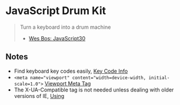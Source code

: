 # JavaScript Drum Kit

> Turn a keyboard into a drum machine
> - [Wes Bos: JavaScript30](https://javascript30.com/)







## Notes

- Find keyboard key codes easily,  [Key Code Info](http://keycode.info/)
- `<meta name="viewport" content="width=device-width, initial-scale=1.0">`
[Viewport Meta Tag](https://www.w3schools.com/css/css_rwd_viewport.asp)
- The X-UA-Compatible tag is not needed unless dealing with older versions of IE, [Using <meta http-equiv="X-UA-Compatible" content="ie=edge">](https://stackoverflow.com/questions/6771258/what-does-meta-http-equiv-x-ua-compatible-content-ie-edge-do)
